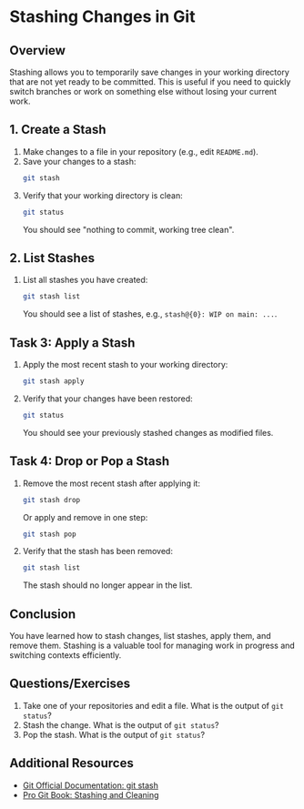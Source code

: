 # Stashing Changes in Git

## Overview
Stashing allows you to temporarily save changes in your working directory that are not yet ready to be committed. This is useful if you need to quickly switch branches or work on something else without losing your current work.

## 1. Create a Stash

1. Make changes to a file in your repository (e.g., edit `README.md`).
2. Save your changes to a stash:
   ```bash
   git stash
   ```
3. Verify that your working directory is clean:
   ```bash
   git status
   ```
   You should see "nothing to commit, working tree clean".

## 2. List Stashes

1. List all stashes you have created:
   ```bash
   git stash list
   ```
   You should see a list of stashes, e.g., `stash@{0}: WIP on main: ...`.

## Task 3: Apply a Stash

1. Apply the most recent stash to your working directory:
   ```bash
   git stash apply
   ```
2. Verify that your changes have been restored:
   ```bash
   git status
   ```
   You should see your previously stashed changes as modified files.

## Task 4: Drop or Pop a Stash

1. Remove the most recent stash after applying it:
   ```bash
   git stash drop
   ```
   Or apply and remove in one step:
   ```bash
   git stash pop
   ```
2. Verify that the stash has been removed:
   ```bash
   git stash list
   ```
   The stash should no longer appear in the list.

## Conclusion

You have learned how to stash changes, list stashes, apply them, and remove them. Stashing is a valuable tool for managing work in progress and switching contexts efficiently.

## Questions/Exercises

1. Take one of your repositories and edit a file. What is the output of `git status`?
2. Stash the change. What is the output of `git status`?
3. Pop the stash. What is the output of `git status`?

## Additional Resources
- [Git Official Documentation: git stash](https://git-scm.com/docs/git-stash)
- [Pro Git Book: Stashing and Cleaning](https://git-scm.com/book/en/v2/Git-Tools-Stashing-and-Cleaning)
